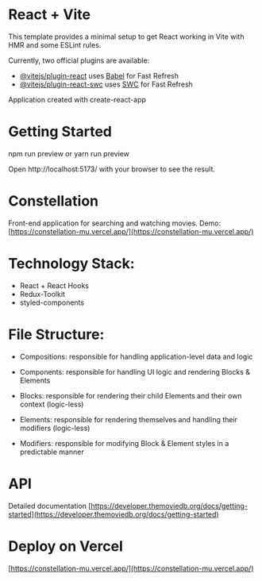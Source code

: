 # React + Vite

This template provides a minimal setup to get React working in Vite with HMR and some ESLint rules.

Currently, two official plugins are available:

- [@vitejs/plugin-react](https://github.com/vitejs/vite-plugin-react/blob/main/packages/plugin-react/README.md) uses [Babel](https://babeljs.io/) for Fast Refresh
- [@vitejs/plugin-react-swc](https://github.com/vitejs/vite-plugin-react-swc) uses [SWC](https://swc.rs/) for Fast Refresh

Application created with create-react-app

# Getting Started

npm run preview
or
yarn run preview

Open http://localhost:5173/ with your browser to see the result.

# Constellation

Front-end application for searching and watching movies. Demo: [https://constellation-mu.vercel.app/](https://constellation-mu.vercel.app/)

# Technology Stack:

-   React + React Hooks
-   Redux-Toolkit
-   styled-components

# File Structure:

- Compositions: responsible for handling application-level data and logic

- Components: responsible for handling UI logic and rendering Blocks & 
  Elements

- Blocks: responsible for rendering their child Elements and their own 
  context (logic-less)

- Elements: responsible for rendering themselves and handling their 
  modifiers (logic-less)

- Modifiers: responsible for modifying Block & Element styles in a
  predictable manner

# API

Detailed documentation [https://developer.themoviedb.org/docs/getting-started](https://developer.themoviedb.org/docs/getting-started)

# Deploy on Vercel

[https://constellation-mu.vercel.app/](https://constellation-mu.vercel.app/)
